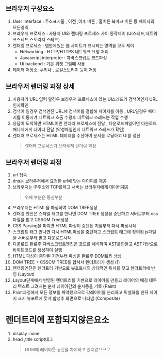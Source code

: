 ## 브라우저 구성요소

1. User Interface : 주소표시줄 , 이전 ,이후 버튼 , 홈버튼 북마크 버튼 등 페이지외 모든영역
2. 브라우저 프로세스 : 사용자 UI와 렌더링 프로세스 사이 동작제어 (UI스레드,네트워크스레드,스토리지 스레드)
3. 렌더링 프로세스 : 탭안에있는 웹 사이트가 표시되는 영역을 모두 제어
   - Networking : HTTP/HTTPS 네트워크 요청 처리
   - Javascript interpreter : 자바스크립트 코드파싱
   - Ui backend : 기본 위젯 그릴떄 사용
4. 데이터 저장소: 쿠키나 , 로컬스토리지 등이 저장

## 브라우저 렌더링 과정 상세

1. 사용자가 URL 입력 할경우 브라우저 프로세스에 있는 UI스레드가 검색어인지 URL인지확인
2. 검색어 일경우 검색엔진 URL에 검색어를 결합해 페이지를 이동 , URL일경우 페이지를 이동시켜 네트워크 호출 수행후 네트워크 스레드는 작업 수행
3. 응답이 도착하면 HTML이면 렌더러 프로세스에 전달 , 다운로드파일이면 다운로드 매니저에게 데이터 전달 (악성파일인지 네트워크 스레드가 확인)
4. 렌더러 프로세스는 HTML 데이터를 수신하여 문서를 로딩하고 UI를 갱신
   > 렌더러 프로세스가 브라우저 렌더링 과정

## 브라우저 렌더링 과정

1. url 접속
2. dns는 브라우저에서 요청한 url에 맞는 아이피를 제공
3. 브라우저는 IP주소와 TCP를하고 서버는 브라우저에게 데이터제공
   > 위에 부분은 통신부분
4. 브라우저는 HTML을 파싱하여 DOM TREE생성
5. 렌더링 엔진은 스타일 태그를 만나면 DOM TREE 생성을 중단하고 서버로부터 css파일을 받고 CSSOM Tree생성
6. CSS Parsing을 마치면 HTML 파싱이 중단된 지점부터 다시 파싱시작
7. 스크립트 태그 만나면 다시 HTML파싱을 중단하고 스크립트 태그에 정의된 js파일을 서버로부터 받고 다운로드시작
8. 다운로드 완료후 자바스크립트엔진은 코드를 해석하여 AST를만들고 AST기반으로 바이트코드를 생성하여 실행
9. HTML 파싱이 중단된 지점부터 파싱을 완료후 DOM트리 생성
10. DOM TREE + CSSOM TREE를 합쳐서 렌더트리가 생성 (1)
11. 렌더링엔진은 렌더트리 기반으로 뷰포트내의 상대적인 위치를 찾고 렌더트리에 반영 (Layout)
12. Layout단계에서 반영된 렌더트리를 기반으로 레이어를 만들고 레이어의 배경 테두리 텍스트 그려지는 순서 레이어간의 순서등을 기록 (Paint)
13. Paint과정에서 모든 정보를 파악했으므로 각레이어를 분리하고 픽셀화를 한뒤 페이지 크기 뷰포트에 맞게 합성후 화면으로 나타냄 (Composite)

# 렌더트리에 포함되지않은요소

1. display :none
2. head ,title script태그
   > DOM에 레이아웃 공간을 차지하고 있지않으므로
